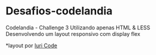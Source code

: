 # Desafios-codelandia
Codelandia - Challenge 3
Utilizando apenas HTML & LESS </br>
Desenvolvendo um layout responsivo com display flex<br>

*layout por <a href="https://www.instagram.com/iuricode/" target="_blank">Iuri Code</a>
